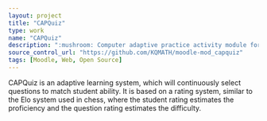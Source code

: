 ```yaml
---
layout: project
title: "CAPQuiz"
type: work
name: "CAPQuiz"
description: ":mushroom: Computer adaptive practice activity module for Moodle"
source_control_url: "https://github.com/KQMATH/moodle-mod_capquiz"
tags: [Moodle, Web, Open Source]
---
```

CAPQuiz is an adaptive learning system, which will continuously select questions to match student ability.
It is based on a rating system, similar to the Elo system used in chess, where the student rating estimates the proficiency and the question rating estimates the difficulty.

